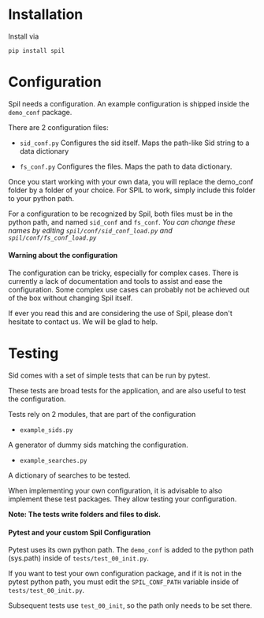 # Installation

Install via 
```
pip install spil
```


# Configuration

Spil needs a configuration.
An example configuration is shipped inside the `demo_conf` package.

There are 2 configuration files:

- `sid_conf.py`
Configures the sid itself. Maps the path-like Sid string to a data dictionary

- `fs_conf.py`
Configures the files. Maps the path to data dictionary. 


Once you start working with your own data, you will replace the demo_conf folder by a folder of your choice.
For SPIL to work, simply include this folder to your python path.

For a configuration to be recognized by Spil, both files must be in the python path, and named `sid_conf` and `fs_conf`.
*You can change these names by editing `spil/conf/sid_conf_load.py` and `spil/conf/fs_conf_load.py`*



#### Warning about the configuration

The configuration can be tricky, especially for complex cases.
There is currently a lack of documentation and tools to assist and ease the configuration.
Some complex use cases can probably not be achieved out of the box without changing Spil itself.

If ever you read this and are considering the use of Spil, please don't hesitate to contact us.
We will be glad to help. 


# Testing

Sid comes with a set of simple tests that can be run by pytest.

These tests are broad tests for the application, and are also useful to test the configuration.

Tests rely on 2 modules, that are part of the configuration
- `example_sids.py` 

A generator of dummy sids matching the configuration.

- `example_searches.py` 

A dictionary of searches to be tested.

When implementing your own configuration, it is advisable to also implement these test packages.
They allow testing your configuration.

**Note: The tests write folders and files to disk.**
 
 

#### Pytest and your custom Spil Configuration

Pytest uses its own python path.
The `demo_conf` is added to the python path (sys.path) inside of `tests/test_00_init.py`.

If you want to test your own configuration package, and if it is not in the pytest python path, you must edit the 
`SPIL_CONF_PATH` variable inside of `tests/test_00_init.py`.

Subsequent tests use `test_00_init`, so the path only needs to be set there.



